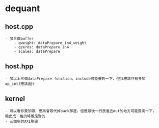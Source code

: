 # dequant
## host.cpp
    - 加三個buffer
        - qweight: dataPrepare_in4_weight
        - qzeros: dataPrepare_in4
        - scales: dataPrepare
## host.hpp
    - 加以上三個dataPrepare function，include可能要對一下，但我應該只有多加ap_int(應該@@)
## kernel
    - 可以看你要加哪，應該會取代掉pack那邊，但是最後一行放進去out的地方可能要測一下，輸出成一維的時候是對的
    - 三個多的AXI那邊
